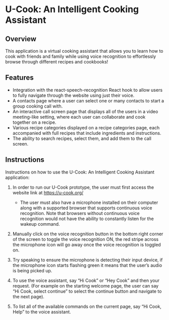 # U-Cook: An Intelligent Cooking Assistant

## Overview
This application is a virtual cooking assistant that allows you to learn how to cook with friends and family while 
using voice recognition to effortlessly browse through different recipes and cookbooks!

## Features
- Integration with the react-speech-recognition React hook to allow users to fully navigate through the website using just their voice. 
- A contacts page where a user can select one or many contacts to start a group cooking call with.
- An interactive call screen page that displays all of the users in a video meeting-like setting, where each user can collaborate and cook together on a recipe.
- Various recipe categories displayed on a recipe categories page, each accompanied with full recipes that include ingredients and instructions.
- The ability to search recipes, select them, and add them to the call screen.

## Instructions
Instructions on how to use the U-Cook: An Intelligent Cooking Assistant application:

1) In order to run our U-Cook prototype, the user must first access the website link at https://u-cook.org/
     * The user must also have a microphone installed on their computer along with a supported browser that
       supports continuous voice recognition. Note that browsers without continuous voice recognition would
       not have the ability to constantly listen for the wakeup command.
       
2) Manually click on the voice recognition button in the bottom right corner of the screen to
toggle the voice recognition ON, the red stripe across the microphone icon will go away
once the voice recognition is toggled on.

3) Try speaking to ensure the microphone is detecting their input device, if the microphone
icon starts flashing green it means that the user’s audio is being picked up.

4) To use the voice assistant, say “Hi Cook” or “Hey Cook” and then your request. (For
example on the starting welcome page, the user can say “Hi Cook, select continue” to
select the continue button and navigate to the next page).

5) To list all of the available commands on the current page, say “Hi Cook, Help” to the
voice assistant.
